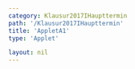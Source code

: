```yaml
---
category: Klausur2017IHaupttermin
path: '/Klausur2017IHaupttermin'
title: 'AppletA1'
type: 'Applet'

layout: nil
---
```

<link type="text/css" href="https://cdnjs.cloudflare.com/ajax/libs/jsxgraph/0.99.6/jsxgraph.css"><link rel="stylesheet" type="text/css" href="//cdnjs.cloudflare.com/ajax/libs/jsxgraph/0.99.7/jsxgraph.css" />
<div id="c53a4561-a734-4a0c-9f1e-975a9efe9c24" class="jxgbox" style="width:500px; height:500px">
<script type="text/javascript">
    (function() {
	const board = JXG.JSXGraph.initBoard('c53a4561-a734-4a0c-9f1e-975a9efe9c24', {
    							boundingbox: [-5, 25, 25, -5],
                  axis: false
              });
  



var phi = board.create('slider', [[5,19], [11,19], [0, 25, 53.13]], {name:'&phi;'});

var D = board.create('point',[0,17], {name: 'D', fixed: true});
var S = board.create('point',[0,20], {name: 'S', fixed: true}, {fixed: true});
  var DS = board.create('line', [D, S], {straightLast: false, fixed: true});
  
  var F = board.create('point',[
			function() { return S.X()+Math.sin(phi.Value() * Math.PI/180); },
      function() { return S.Y()+Math.cos(phi.Value() * Math.PI/180)*-1; }
	], {visible:false});
  var SF = board.create('line', [S, F], {straightFirst: false, fixed: true});
  var G = board.create('point',[5, D.Y()], {visible:false});
  var DG = board.create('line', [D, G], {straightFirst: false, fixed: true, visible:false});
  var C = board.create('Intersection', [DG,SF], {name: 'C'});
  var DC = board.create('line', [D, C], {straightFirst: false,straightLast: false, fixed: true});
  var K = board.create('point',[4, 0], {visible:false});
  var L = board.create('point',[4, 2], {visible:false});
  var KL = board.create('line', [K, L], {fixed: true, visible: false});
  var B= board.create('Intersection', [KL, SF], {fixed: true,name: 'B'});
  var AB = board.create('parallel', [DC, B], {strokeColor: 'green', visible:false});
  var A = board.create('Intersection', [AB, DS], {fixed: true,name: 'A'});
  var ABV = board.create('line', [A, B], {straightFirst: false,straightLast: false, fixed: true, strokeColor:'green'});
  board.create('segment', [A,B])
var winkel = board.create('angle', [D,S,C], {name:'&phi;', radius:2})

board.create('text', [6,15, function(){return 'DCn(&phi;)='+Math.round(100*Math.sqrt((C.X()-D.X())*(C.X()-D.X())+(C.Y()-D.Y())*(C.Y()-D.Y())))/100+'LE'}], {fontsize: 18, fixed:true})
board.create('text', [6,13, function(){return 'SAn(&phi;)='+Math.round(100*Math.sqrt((A.X()-S.X())*(A.X()-S.X())+(A.Y()-S.Y())*(A.Y()-S.Y())))/100+'LE'}], {fontsize: 18, fixed:true})
board.create('text', [6,11, function(){return 'V(&phi;)= '+(1/3)*Math.PI*((64/Math.tan(phi.Value())-27*Math.tan(phi.Value())*Math.tan(phi.Value())))+'VE'}], {fontsize: 18, fixed:true});
board.create('text', [6,23,'M I 2017 HT A 1'], {fontsize: 18, fixed:true});
})()
  </script>
  </div>
